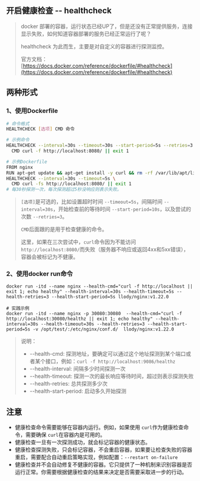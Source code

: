 ## 开启健康检查 -- healthcheck

> docker 部署的容器，运行状态已经UP了，但是还没有正常提供服务，连接显示失败，如何知道容器部署的服务已经正常运行了呢？
>
> healthcheck 为此而生，主要是对自定义的容器进行探测监控。
>
> 官方文档：[https://docs.docker.com/reference/dockerfile/#healthcheck](https://docs.docker.com/reference/dockerfile/#healthcheck)

## 两种形式

### 1、使用Dockerfile

```bash
# 命令格式
HEALTHCHECK [选项] CMD 命令

# 示例命令
HEALTHCHECK --interval=30s --timeout=30s --start-period=5s --retries=3 \
  CMD curl -f http://localhost:8080/ || exit 1

# 示例Dockerfile
FROM nginx
RUN apt-get update && apt-get install -y curl && rm -rf /var/lib/apt/lists/*
HEALTHCHECK --interval=30s --timeout=5s \
  CMD curl -fs http://localhost:8080/ || exit 1
# 每30秒探测一次，每次探测超过5秒没响应则表示失败。
```


> `[选项]`是可选的，比如设置超时时间 `--timeout=5s`，间隔时间 `--interval=30s`，开始检查前的等待时间 `--start-period=10s`，以及尝试的次数 `--retries=3`。
>
> `CMD`后面跟的是用于检查健康的命令。
>
> 这里，如果在三次尝试中，`curl`命令因为不能访问 `http://localhost:8080/`而失败（服务器不响应或返回4xx和5xx错误），容器会被标记为不健康。

### 2、使用docker run命令

```
docker run -itd --name nginx --health-cmd="curl -f http://localhost || exit 1; echo healthy" --health-interval=30s --health-timeout=5s --health-retries=3 --health-start-period=5s llody/nginx:v1.22.0

# 实践示例
docker run -itd --name nginx -p 30080:30080  --health-cmd="curl -f http://localhost:30080/healthz || exit 1; echo healthy" --health-interval=30s --health-timeout=30s --health-retries=3 --health-start-period=5s -v /opt/test/:/etc/nginx/conf.d/  llody/nginx:v1.22.0
```

> 说明：
>
> * --health-cmd: 探测地址，要确定可以通过这个地址探测到某个端口或者某个接口，例如：`curl -f http://localhost:9086/healthz`
> * --health-interval:  间隔多少时间探测一次
> * --health-timeout: 探测一次的最长响应等待时间，超过则表示探测失败
> * --health-retries: 总共探测多少次
> * --health-start-period: 启动多久开始探测

## 注意

* 健康检查命令需要能够在容器内运行。例如，如果使用 `curl`作为健康检查命令，需要确保 `curl`在容器内是可用的。
* 健康检查一旦有一次探测成功，就会标记容器的健康状态。
* 健康检查探测失败，只会标记容器，不会重启容器，如果要让检查失败的容器重启，需要配合自动重启策略实现，例如配置：`--restart on-failure`
* 健康检查并不会自动修复不健康的容器。它只提供了一种机制来识别容器是否运行正常。你需要根据健康检查的结果来决定是否需要采取进一步的行动。
